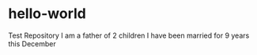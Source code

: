 # hello-world
Test Repository
I am a father of 2 children
I have been married for 9 years this December
